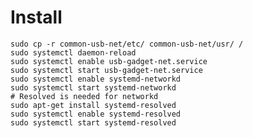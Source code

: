 # Install

    sudo cp -r common-usb-net/etc/ common-usb-net/usr/ /
    sudo systemctl daemon-reload
    sudo systemctl enable usb-gadget-net.service
    sudo systemctl start usb-gadget-net.service
    sudo systemctl enable systemd-networkd
    sudo systemctl start systemd-networkd
    # Resolved is needed for networkd
    sudo apt-get install systemd-resolved
    sudo systemctl enable systemd-resolved
    sudo systemctl start systemd-resolved
